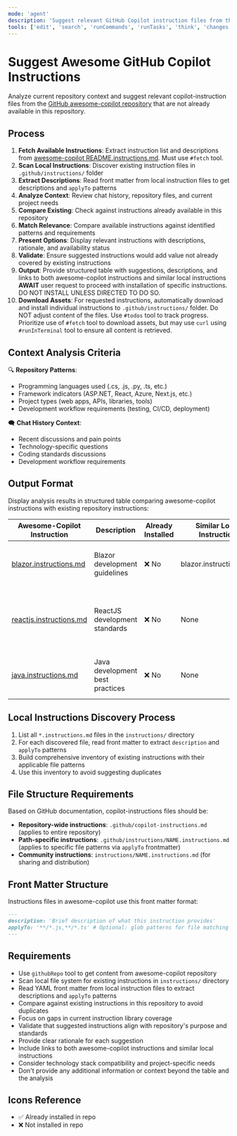 ```yaml
---
mode: 'agent'
description: 'Suggest relevant GitHub Copilot instruction files from the awesome-copilot repository based on current repository context and chat history, avoiding duplicates with existing instructions in this repository.'
tools: ['edit', 'search', 'runCommands', 'runTasks', 'think', 'changes', 'testFailure', 'openSimpleBrowser', 'fetch', 'githubRepo', 'todos', 'search']
---
```

# Suggest Awesome GitHub Copilot Instructions

Analyze current repository context and suggest relevant copilot-instruction files from the [GitHub awesome-copilot repository](https://github.com/github/awesome-copilot/blob/main/docs/README.instructions.md) that are not already available in this repository.

## Process

1. **Fetch Available Instructions**: Extract instruction list and descriptions from [awesome-copilot README.instructions.md](https://github.com/github/awesome-copilot/blob/main/docs/README.instructions.md). Must use `#fetch` tool.
2. **Scan Local Instructions**: Discover existing instruction files in `.github/instructions/` folder
3. **Extract Descriptions**: Read front matter from local instruction files to get descriptions and `applyTo` patterns
4. **Analyze Context**: Review chat history, repository files, and current project needs
5. **Compare Existing**: Check against instructions already available in this repository
6. **Match Relevance**: Compare available instructions against identified patterns and requirements
7. **Present Options**: Display relevant instructions with descriptions, rationale, and availability status
8. **Validate**: Ensure suggested instructions would add value not already covered by existing instructions
9. **Output**: Provide structured table with suggestions, descriptions, and links to both awesome-copilot instructions and similar local instructions
   **AWAIT** user request to proceed with installation of specific instructions. DO NOT INSTALL UNLESS DIRECTED TO DO SO.
10. **Download Assets**: For requested instructions, automatically download and install individual instructions to `.github/instructions/` folder. Do NOT adjust content of the files.  Use `#todos` tool to track progress. Prioritize use of `#fetch` tool to download assets, but may use `curl` using `#runInTerminal` tool to ensure all content is retrieved.

## Context Analysis Criteria

🔍 **Repository Patterns**:
- Programming languages used (.cs, .js, .py, .ts, etc.)
- Framework indicators (ASP.NET, React, Azure, Next.js, etc.)
- Project types (web apps, APIs, libraries, tools)
- Development workflow requirements (testing, CI/CD, deployment)

🗨️ **Chat History Context**:
- Recent discussions and pain points
- Technology-specific questions
- Coding standards discussions
- Development workflow requirements

## Output Format

Display analysis results in structured table comparing awesome-copilot instructions with existing repository instructions:

| Awesome-Copilot Instruction | Description | Already Installed | Similar Local Instruction | Suggestion Rationale |
|------------------------------|-------------|-------------------|---------------------------|---------------------|
| [blazor.instructions.md](https://github.com/github/awesome-copilot/blob/main/instructions/blazor.instructions.md) | Blazor development guidelines | ❌ No | blazor.instructions.md | Already covered by existing Blazor instructions |
| [reactjs.instructions.md](https://github.com/github/awesome-copilot/blob/main/instructions/reactjs.instructions.md) | ReactJS development standards | ❌ No | None | Would enhance React development with established patterns |
| [java.instructions.md](https://github.com/github/awesome-copilot/blob/main/instructions/java.instructions.md) | Java development best practices | ❌ No | None | Could improve Java code quality and consistency |

## Local Instructions Discovery Process

1. List all `*.instructions.md` files in the `instructions/` directory
2. For each discovered file, read front matter to extract `description` and `applyTo` patterns
3. Build comprehensive inventory of existing instructions with their applicable file patterns
4. Use this inventory to avoid suggesting duplicates

## File Structure Requirements

Based on GitHub documentation, copilot-instructions files should be:
- **Repository-wide instructions**: `.github/copilot-instructions.md` (applies to entire repository)
- **Path-specific instructions**: `.github/instructions/NAME.instructions.md` (applies to specific file patterns via `applyTo` frontmatter)
- **Community instructions**: `instructions/NAME.instructions.md` (for sharing and distribution)

## Front Matter Structure

Instructions files in awesome-copilot use this front matter format:
```markdown
---
description: 'Brief description of what this instruction provides'
applyTo: '**/*.js,**/*.ts' # Optional: glob patterns for file matching
---
```

## Requirements

- Use `githubRepo` tool to get content from awesome-copilot repository
- Scan local file system for existing instructions in `instructions/` directory
- Read YAML front matter from local instruction files to extract descriptions and `applyTo` patterns
- Compare against existing instructions in this repository to avoid duplicates
- Focus on gaps in current instruction library coverage
- Validate that suggested instructions align with repository's purpose and standards
- Provide clear rationale for each suggestion
- Include links to both awesome-copilot instructions and similar local instructions
- Consider technology stack compatibility and project-specific needs
- Don't provide any additional information or context beyond the table and the analysis

## Icons Reference

- ✅ Already installed in repo
- ❌ Not installed in repo